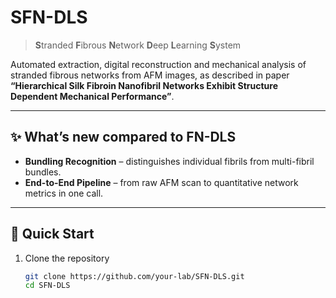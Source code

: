 # SFN-DLS  
> **S**tranded **F**ibrous **N**etwork **D**eep **L**earning **S**ystem  

Automated extraction, digital reconstruction and mechanical analysis of stranded fibrous networks from AFM images, as described in paper  
**“Hierarchical Silk Fibroin Nanofibril Networks Exhibit Structure Dependent Mechanical Performance”**.

---

## ✨ What’s new compared to FN-DLS  
- **Bundling Recognition** – distinguishes individual fibrils from multi-fibril bundles.  
- **End-to-End Pipeline** – from raw AFM scan to quantitative network metrics in one call.

---

## 🚀 Quick Start  

1. Clone the repository  
   ```bash
   git clone https://github.com/your-lab/SFN-DLS.git
   cd SFN-DLS
